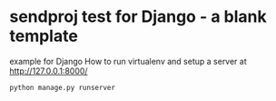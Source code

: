 # sendproj test for Django - a blank template
example for Django
How to run virtualenv and setup a server at http://127.0.0.1:8000/

```
python manage.py runserver
```
